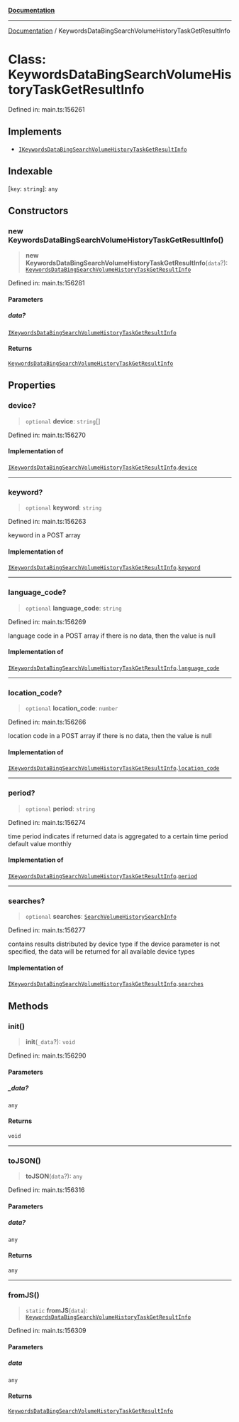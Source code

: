 [**Documentation**](../README.md)

***

[Documentation](../README.md) / KeywordsDataBingSearchVolumeHistoryTaskGetResultInfo

# Class: KeywordsDataBingSearchVolumeHistoryTaskGetResultInfo

Defined in: main.ts:156261

## Implements

- [`IKeywordsDataBingSearchVolumeHistoryTaskGetResultInfo`](../interfaces/IKeywordsDataBingSearchVolumeHistoryTaskGetResultInfo.md)

## Indexable

\[`key`: `string`\]: `any`

## Constructors

### new KeywordsDataBingSearchVolumeHistoryTaskGetResultInfo()

> **new KeywordsDataBingSearchVolumeHistoryTaskGetResultInfo**(`data`?): [`KeywordsDataBingSearchVolumeHistoryTaskGetResultInfo`](KeywordsDataBingSearchVolumeHistoryTaskGetResultInfo.md)

Defined in: main.ts:156281

#### Parameters

##### data?

[`IKeywordsDataBingSearchVolumeHistoryTaskGetResultInfo`](../interfaces/IKeywordsDataBingSearchVolumeHistoryTaskGetResultInfo.md)

#### Returns

[`KeywordsDataBingSearchVolumeHistoryTaskGetResultInfo`](KeywordsDataBingSearchVolumeHistoryTaskGetResultInfo.md)

## Properties

### device?

> `optional` **device**: `string`[]

Defined in: main.ts:156270

#### Implementation of

[`IKeywordsDataBingSearchVolumeHistoryTaskGetResultInfo`](../interfaces/IKeywordsDataBingSearchVolumeHistoryTaskGetResultInfo.md).[`device`](../interfaces/IKeywordsDataBingSearchVolumeHistoryTaskGetResultInfo.md#device)

***

### keyword?

> `optional` **keyword**: `string`

Defined in: main.ts:156263

keyword in a POST array

#### Implementation of

[`IKeywordsDataBingSearchVolumeHistoryTaskGetResultInfo`](../interfaces/IKeywordsDataBingSearchVolumeHistoryTaskGetResultInfo.md).[`keyword`](../interfaces/IKeywordsDataBingSearchVolumeHistoryTaskGetResultInfo.md#keyword)

***

### language\_code?

> `optional` **language\_code**: `string`

Defined in: main.ts:156269

language code in a POST array
if there is no data, then the value is null

#### Implementation of

[`IKeywordsDataBingSearchVolumeHistoryTaskGetResultInfo`](../interfaces/IKeywordsDataBingSearchVolumeHistoryTaskGetResultInfo.md).[`language_code`](../interfaces/IKeywordsDataBingSearchVolumeHistoryTaskGetResultInfo.md#language_code)

***

### location\_code?

> `optional` **location\_code**: `number`

Defined in: main.ts:156266

location code in a POST array
if there is no data, then the value is null

#### Implementation of

[`IKeywordsDataBingSearchVolumeHistoryTaskGetResultInfo`](../interfaces/IKeywordsDataBingSearchVolumeHistoryTaskGetResultInfo.md).[`location_code`](../interfaces/IKeywordsDataBingSearchVolumeHistoryTaskGetResultInfo.md#location_code)

***

### period?

> `optional` **period**: `string`

Defined in: main.ts:156274

time period
indicates if returned data is aggregated to a certain time period
default value monthly

#### Implementation of

[`IKeywordsDataBingSearchVolumeHistoryTaskGetResultInfo`](../interfaces/IKeywordsDataBingSearchVolumeHistoryTaskGetResultInfo.md).[`period`](../interfaces/IKeywordsDataBingSearchVolumeHistoryTaskGetResultInfo.md#period)

***

### searches?

> `optional` **searches**: [`SearchVolumeHistorySearchInfo`](SearchVolumeHistorySearchInfo.md)

Defined in: main.ts:156277

contains results distributed by device type
if the device parameter is not specified, the data will be returned for all available device types

#### Implementation of

[`IKeywordsDataBingSearchVolumeHistoryTaskGetResultInfo`](../interfaces/IKeywordsDataBingSearchVolumeHistoryTaskGetResultInfo.md).[`searches`](../interfaces/IKeywordsDataBingSearchVolumeHistoryTaskGetResultInfo.md#searches)

## Methods

### init()

> **init**(`_data`?): `void`

Defined in: main.ts:156290

#### Parameters

##### \_data?

`any`

#### Returns

`void`

***

### toJSON()

> **toJSON**(`data`?): `any`

Defined in: main.ts:156316

#### Parameters

##### data?

`any`

#### Returns

`any`

***

### fromJS()

> `static` **fromJS**(`data`): [`KeywordsDataBingSearchVolumeHistoryTaskGetResultInfo`](KeywordsDataBingSearchVolumeHistoryTaskGetResultInfo.md)

Defined in: main.ts:156309

#### Parameters

##### data

`any`

#### Returns

[`KeywordsDataBingSearchVolumeHistoryTaskGetResultInfo`](KeywordsDataBingSearchVolumeHistoryTaskGetResultInfo.md)
